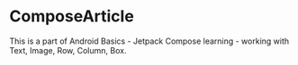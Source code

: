 # ComposeArticle
This is a part of Android Basics - Jetpack Compose learning - working with Text, Image, Row, Column, Box.
